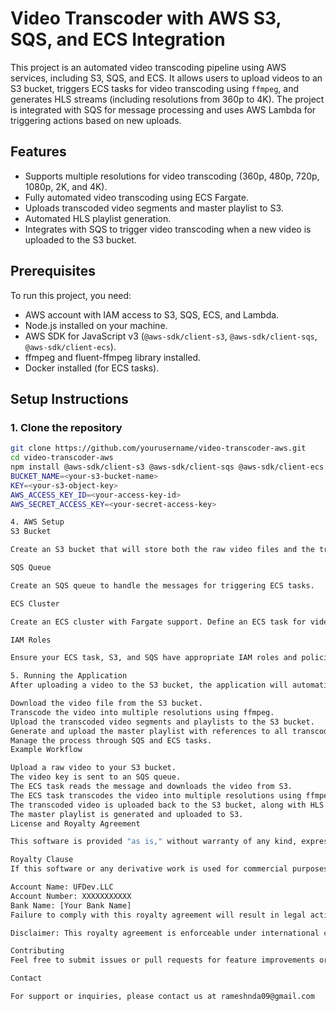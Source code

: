 # Video Transcoder with AWS S3, SQS, and ECS Integration

This project is an automated video transcoding pipeline using AWS services, including S3, SQS, and ECS. It allows users to upload videos to an S3 bucket, triggers ECS tasks for video transcoding using `ffmpeg`, and generates HLS streams (including resolutions from 360p to 4K). The project is integrated with SQS for message processing and uses AWS Lambda for triggering actions based on new uploads.

## Features

- Supports multiple resolutions for video transcoding (360p, 480p, 720p, 1080p, 2K, and 4K).
- Fully automated video transcoding using ECS Fargate.
- Uploads transcoded video segments and master playlist to S3.
- Automated HLS playlist generation.
- Integrates with SQS to trigger video transcoding when a new video is uploaded to the S3 bucket.

## Prerequisites

To run this project, you need:

- AWS account with IAM access to S3, SQS, ECS, and Lambda.
- Node.js installed on your machine.
- AWS SDK for JavaScript v3 (`@aws-sdk/client-s3`, `@aws-sdk/client-sqs`, `@aws-sdk/client-ecs`).
- ffmpeg and fluent-ffmpeg library installed.
- Docker installed (for ECS tasks).

## Setup Instructions

### 1. Clone the repository

```bash
git clone https://github.com/yourusername/video-transcoder-aws.git
cd video-transcoder-aws
npm install @aws-sdk/client-s3 @aws-sdk/client-sqs @aws-sdk/client-ecs fluent-ffmpeg
BUCKET_NAME=<your-s3-bucket-name>
KEY=<your-s3-object-key>
AWS_ACCESS_KEY_ID=<your-access-key-id>
AWS_SECRET_ACCESS_KEY=<your-secret-access-key>

4. AWS Setup
S3 Bucket

Create an S3 bucket that will store both the raw video files and the transcoded video segments.

SQS Queue

Create an SQS queue to handle the messages for triggering ECS tasks.

ECS Cluster

Create an ECS cluster with Fargate support. Define an ECS task for video transcoding using ffmpeg.

IAM Roles

Ensure your ECS task, S3, and SQS have appropriate IAM roles and policies to allow access between the services.

5. Running the Application
After uploading a video to the S3 bucket, the application will automatically:

Download the video file from the S3 bucket.
Transcode the video into multiple resolutions using ffmpeg.
Upload the transcoded video segments and playlists to the S3 bucket.
Generate and upload the master playlist with references to all transcoded variants.
Manage the process through SQS and ECS tasks.
Example Workflow

Upload a raw video to your S3 bucket.
The video key is sent to an SQS queue.
The ECS task reads the message and downloads the video from S3.
The ECS task transcodes the video into multiple resolutions using ffmpeg.
The transcoded video is uploaded back to the S3 bucket, along with HLS playlists.
The master playlist is generated and uploaded to S3.
License and Royalty Agreement

This software is provided "as is," without warranty of any kind, express or implied. Any use of this software, including commercial use, resale, or distribution, must adhere to the following royalty clause.

Royalty Clause
If this software or any derivative work is used for commercial purposes, including but not limited to selling, licensing, or integrating into a product or service, the user must pay a royalty fee of 5% of gross revenue generated from the use of the software or derivative works. The fee is due on a quarterly basis and should be paid to the following account:

Account Name: UFDev.LLC
Account Number: XXXXXXXXXXX
Bank Name: [Your Bank Name]
Failure to comply with this royalty agreement will result in legal action.

Disclaimer: This royalty agreement is enforceable under international copyright law. If you wish to modify or remove the royalty clause, please contact the author for licensing options.

Contributing
Feel free to submit issues or pull requests for feature improvements or bug fixes.

Contact

For support or inquiries, please contact us at rameshnda09@gmail.com
